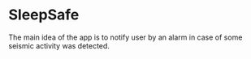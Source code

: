 # SleepSafe

The main idea of the app is to notify user by an alarm in case of some seismic activity was detected. 